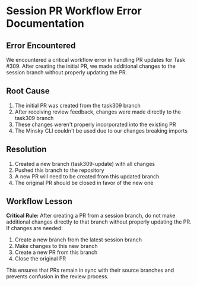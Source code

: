 # Session PR Workflow Error Documentation

## Error Encountered

We encountered a critical workflow error in handling PR updates for Task #309. After creating the initial PR, we made additional changes to the session branch without properly updating the PR.

## Root Cause

1. The initial PR was created from the task309 branch
2. After receiving review feedback, changes were made directly to the task309 branch
3. These changes weren't properly incorporated into the existing PR
4. The Minsky CLI couldn't be used due to our changes breaking imports

## Resolution

1. Created a new branch (task309-update) with all changes
2. Pushed this branch to the repository
3. A new PR will need to be created from this updated branch
4. The original PR should be closed in favor of the new one

## Workflow Lesson

**Critical Rule:** After creating a PR from a session branch, do not make additional changes directly to that branch without properly updating the PR. If changes are needed:

1. Create a new branch from the latest session branch
2. Make changes to this new branch
3. Create a new PR from this branch
4. Close the original PR

This ensures that PRs remain in sync with their source branches and prevents confusion in the review process.
